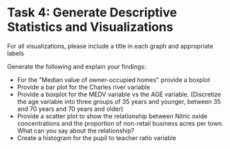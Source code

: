 # Task 4: Generate Descriptive Statistics and Visualizations

For all visualizations, please include a title in each graph and appropriate labels

Generate the following and explain your findings:

- For the "Median value of owner-occupied homes" provide a boxplot
- Provide a  bar plot for the Charles river variable
- Provide a boxplot for the MEDV variable vs the AGE variable. (Discretize the age variable into three groups of 35 years and younger, between 35 and 70 years and 70 years and older)
- Provide a scatter plot to show the relationship between Nitric oxide concentrations and the proportion of non-retail business acres per town. What can you say about the relationship?
- Create a histogram for the pupil to teacher ratio variable